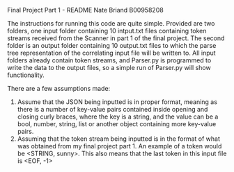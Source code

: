 Final Project Part 1 - README
Nate Briand
B00958208


The instructions for running this code are quite simple. Provided are two folders, one input folder containing 10
intput.txt files containing token streams received from the Scanner in part 1 of the final project. The second folder
is an output folder containing 10 output.txt files to which the parse tree representation of the correlating input file
will be written to. All input folders already contain token streams, and Parser.py is programmed to write the
data to the output files, so a simple run of Parser.py will show functionality.

There are a few assumptions made:

1. Assume that the JSON being inputted is in proper format, meaning as there is a number of key-value pairs contained
inside opening and closing curly braces, where the key is a string, and the value can be a bool, number, string, list
or another object containing more key-value pairs.
2. Assuming that the token stream being inputted is in the format of what was obtained from my final project part 1.
An example of a token would be <STRING, sunny>. This also means that the last token in this input file is <EOF, -1>




